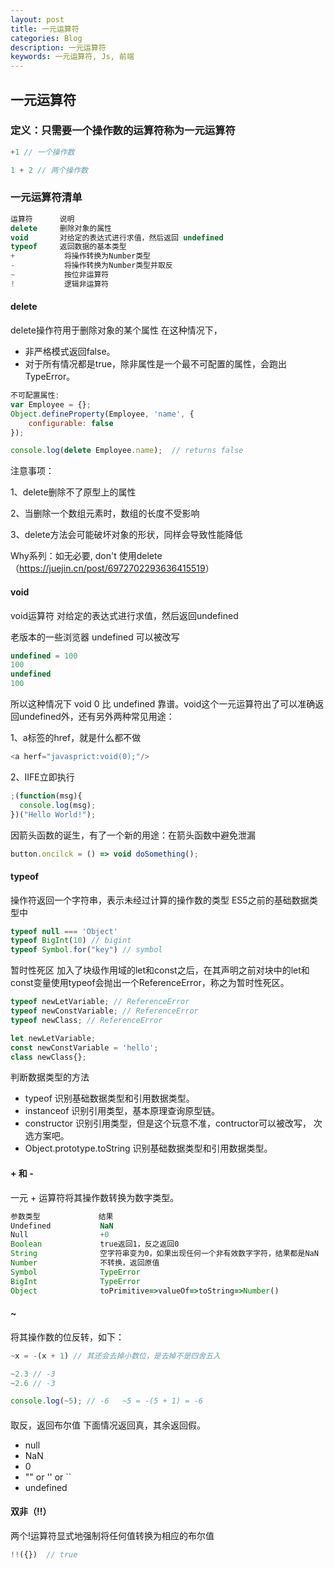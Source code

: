 ```yaml
---
layout: post
title: 一元运算符
categories: Blog
description: 一元运算符
keywords: 一元运算符, Js, 前端
---
```


## 一元运算符

### 定义：只需要一个操作数的运算符称为一元运算符

```js
+1 // 一个操作数

1 + 2 // 两个操作数
```

### 一元运算符清单

``` js
运算符      说明
delete     删除对象的属性
void       对给定的表达式进行求值，然后返回 undefined
typeof     返回数据的基本类型
+           将操作转换为Number类型
-           将操作转换为Number类型并取反
~           按位非运算符
!           逻辑非运算符
```

#### delete

delete操作符用于删除对象的某个属性
在这种情况下，

- 非严格模式返回false。
- 对于所有情况都是true，除非属性是一个最不可配置的属性，会跑出TypeError。

``` js
不可配置属性:
var Employee = {};
Object.defineProperty(Employee, 'name', { 
    configurable: false
});

console.log(delete Employee.name);  // returns false
```

注意事项：

1、delete删除不了原型上的属性

2、当删除一个数组元素时，数组的长度不受影响

3、delete方法会可能破坏对象的形状，同样会导致性能降低

Why系列：如无必要, don't 使用delete（<https://juejin.cn/post/6972702293636415519>）

#### void

void运算符 对给定的表达式进行求值，然后返回undefined

老版本的一些浏览器 undefined 可以被改写

``` js
undefined = 100
100
undefined
100
```

所以这种情况下 void 0 比 undefined 靠谱。void这个一元运算符出了可以准确返回undefined外，还有另外两种常见用途：

1、a标签的href，就是什么都不做

``` js
<a herf="javasprict:void(0);"/>
```

2、IIFE立即执行

``` js
;(function(msg){
  console.log(msg);
})("Hello World!");
```

因箭头函数的诞生，有了一个新的用途：在箭头函数中避免泄漏

``` js
button.oncilck = () => void doSomething();
```

#### typeof

操作符返回一个字符串，表示未经过计算的操作数的类型
ES5之前的基础数据类型中

``` js
typeof null === 'Object'
typeof BigInt(10) // bigint
typeof Symbol.for("key") // symbol
```

暂时性死区
加入了块级作用域的let和const之后，在其声明之前对块中的let和const变量使用typeof会抛出一个ReferenceError，称之为暂时性死区。

``` js
typeof newLetVariable; // ReferenceError
typeof newConstVariable; // ReferenceError
typeof newClass; // ReferenceError

let newLetVariable;
const newConstVariable = 'hello';
class newClass{};
```

判断数据类型的方法

- typeof
    识别基础数据类型和引用数据类型。
- instanceof
    识别引用类型，基本原理查询原型链。
- constructor
    识别引用类型，但是这个玩意不准，contructor可以被改写， 次选方案吧。
- Object.prototype.toString
    识别基础数据类型和引用数据类型。

#### + 和 -

一元 + 运算符将其操作数转换为数字类型。

``` js
参数类型             结果
Undefined           NaN
Null                +0
Boolean             true返回1，反之返回0
String              空字符串变为0，如果出现任何一个非有效数字字符，结果都是NaN
Number              不转换，返回原值
Symbol              TypeError
BigInt              TypeError
Object              toPrimitive=>valueOf=>toString=>Number()
```

#### ~

将其操作数的位反转，如下：

``` js
~x = -(x + 1) // 其还会去掉小数位，是去掉不是四舍五入

~2.3 // -3
~2.6 // -3

console.log(~5); // -6   ~5 = -(5 + 1) = -6
```

####

取反，返回布尔值
下面情况返回真，其余返回假。

- null
- NaN
- 0
- "" or '' or ``
- undefined

#### 双非（!!）

两个!运算符显式地强制将任何值转换为相应的布尔值

``` js
!!({})  // true
```
